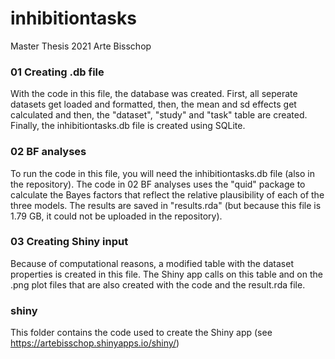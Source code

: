 # inhibitiontasks
Master Thesis 2021
Arte Bisschop

### 01 Creating .db file ###
With the code in this file, the database was created. First, all seperate datasets get loaded and formatted, 
then, the mean and sd effects get calculated and then, the "dataset", "study" and "task" table are created.
Finally, the inhibitiontasks.db file is created using SQLite.

### 02 BF analyses ###
To run the code in this file, you will need the inhibitiontasks.db file (also in the repository).
The code in 02 BF analyses uses the "quid" package to calculate the Bayes factors that reflect the relative
plausibility of each of the three models. The results are saved in "results.rda" (but because this file is 
1.79 GB, it could not be uploaded in the repository).

### 03 Creating Shiny input ###
Because of computational reasons, a modified table with the dataset properties is created in this file. 
The Shiny app calls on this table and on the .png plot files that are also created with the code and the
result.rda file.

### shiny ###
This folder contains the code used to create the Shiny app (see https://artebisschop.shinyapps.io/shiny/)
